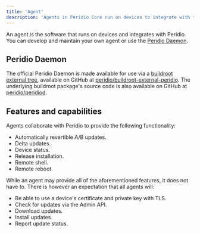 ```yaml
---
title: 'Agent'
description: 'Agents in Peridio Core run on devices to integrate with the platform - develop custom agents or use the official Peridio Daemon for device management.'
---
```


An agent is the software that runs on devices and integrates with Peridio. You can develop and maintain your own agent or use the [Peridio Daemon](/peridio-core/tools/peridio-daemon/overview).

## Peridio Daemon

The official Peridio Daemon is made available for use via a [buildroot external tree](https://buildroot.org/downloads/manual/manual.html#outside-br-custom), available on GitHub at [peridio/buildroot-external-peridio](https://github.com/peridio/buildroot-external-peridio). The underlying buildroot package's source code is also available on GitHub at [peridio/peridiod](https://github.com/peridio/peridiod).

## Features and capabilities

Agents collaborate with Peridio to provide the following functionality:

- Automatically revertible A/B updates.
- Delta updates.
- Device status.
- Release installation.
- Remote shell.
- Remote reboot.

While an agent may provide all of the aforementioned features, it does not have to. There is
however an expectation that all agents will:

- Be able to use a device's certificate and private key with TLS.
- Check for updates via the Admin API.
- Download updates.
- Install updates.
- Report update status.
